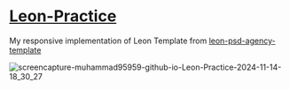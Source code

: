 # [Leon-Practice](https://muhammad95959.github.io/Leon-Practice/)
My responsive implementation of Leon Template from <a href="https://www.graphberry.com/item/leon-psd-agency-template" target="_blank">leon-psd-agency-template</a>

![screencapture-muhammad95959-github-io-Leon-Practice-2024-11-14-18_30_27](https://github.com/user-attachments/assets/3d3904eb-d0cc-4601-ac74-32a9f5fd4ea0)
